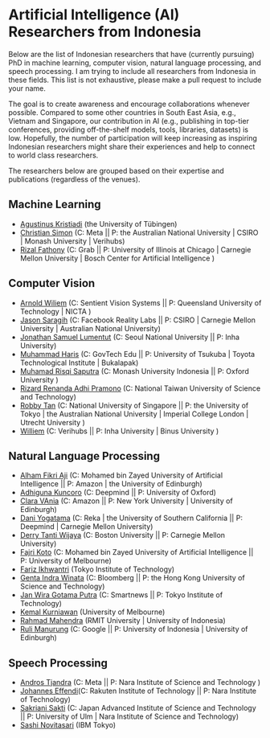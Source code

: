 # Artificial Intelligence (AI) Researchers from Indonesia


Below are the list of Indonesian researchers that have (currently pursuing) PhD in machine learning, computer vision, natural language processing, and speech processing.
I am trying to include all researchers from Indonesia in these fields. 
This list is not exhaustive, please make a pull request to include your name.

The goal is to create awareness and encourage collaborations whenever possible. 
Compared to some other countries in South East Asia, e.g., Vietnam and Singapore, our contribution in AI (e.g., publishing in top-tier conferences, providing off-the-shelf models, tools, libraries, datasets) is low.
Hopefully, the number of participation will keep increasing as inspiring Indonesian researchers might share their experiences and help to connect to world class researchers.

The researchers below are grouped based on their expertise and publications (regardless of the venues).

## Machine Learning
- [Agustinus Kristiadi](https://agustinus.kristia.de/about) (the University of Tübingen)
- [Christian Simon](https://chrysts.github.io/) (C: Meta || P: the Australian National University | CSIRO | Monash University | Verihubs)
- [Rizal Fathony](https://rizal.fathony.com/) (C: Grab || P: University of Illinois at Chicago | Carnegie Mellon University | Bosch Center for Artificial Intelligence ) 


## Computer Vision 
 
- [Arnold Wiliem](https://sites.google.com/view/arnoldwiliem/home) (C: Sentient Vision Systems  || P: Queensland University of Technology | NICTA )
- [Jason Saragih](https://scholar.google.co.uk/citations?user=ss-IvjMAAAAJ&hl=en) (C: Facebook Reality Labs || P: CSIRO | Carnegie Mellon University | Australian National University)
- [Jonathan Samuel Lumentut](https://scholar.google.co.kr/citations?user=uA6-M68AAAAJ&hl=en) (C: Seoul National University || P: Inha University)
- [Muhammad Haris](https://alterzero.github.io/) (C: GovTech Edu || P: University of Tsukuba | Toyota Technological Institute | Bukalapak)
- [Muhamad Risqi Saputra](https://risqiutama.github.io/) (C: Monash University Indonesia || P: Oxford University )
- [Rizard Renanda Adhi Pramono](https://scholar.google.com/citations?user=W1FtdzYAAAAJ&hl=en) (C: National Taiwan University of Science and Technology)
- [Robby Tan](https://tanrobby.github.io/) (C: National University of Singapore || P: the University of Tokyo | the Australian National University | Imperial College London | Utrecht University )
- [Williem](https://scholar.google.com/citations?user=XS9FjigAAAAJ&hl=en) (C: Verihubs || P: Inha University | Binus University )



## Natural Language Processing
- [Alham Fikri Aji](https://afaji.github.io/) (C: Mohamed bin Zayed University of Artificial Intelligence || P: Amazon | the University of Edinburgh)
- [Adhiguna Kuncoro](https://scholar.google.com/citations?user=VBkk_NoAAAAJ&hl=en) (C: Deepmind || P: University of Oxford)
- [Clara VAnia](https://claravania.github.io/) (C: Amazon || P: New York University | University of Edinburgh)
- [Dani Yogatama](https://dyogatama.github.io/) (C: Reka | the University of Southern California || P: Deepmind | Carnegie Mellon University)
- [Derry Tanti Wijaya](https://derrywijaya.github.io/web/) (C: Boston University || P: Carnegie Mellon University)
- [Fajri Koto](http://fajrikoto.com/) (C: Mohamed bin Zayed University of Artificial Intelligence || P: University of Melbourne)
- [Fariz Ikhwantri](https://scholar.google.com/citations?user=vPrwgkMAAAAJ&hl=en) (Tokyo Institute of Technology)
- [Genta Indra Winata](https://gentawinata.com/) (C: Bloomberg || P: the Hong Kong University of Science and Technology)
- [Jan Wira Gotama Putra](https://wiragotama.github.io/) (C: Smartnews || P: Tokyo Institute of Technology)
- [Kemal Kurniawan](https://kkurniawan.com/) (University of Melbourne)
- [Rahmad Mahendra](https://scholar.google.com/citations?user=flxdJ0IAAAAJ&hl=en) (RMIT University | University of Indonesia)
- [Ruli Manurung](https://scholar.google.com/citations?user=ZAIPPZgAAAAJ&hl=en) (C: Google || P: University of Indonesia | University of Edinburgh)

## Speech Processing
- [Andros Tjandra](https://scholar.google.com/citations?user=Bvox_f8AAAAJ&hl=en) (C: Meta || P: Nara Institute of Science and Technology )
- [Johannes Effendi](https://scholar.google.com/citations?user=5LbOnI8AAAAJ&hl=nl)(C: Rakuten Institute of Technology || P: Nara Institute of Technology)
- [Sakriani Sakti](https://www.jaist.ac.jp/~ssakti/index.html) (C:  Japan Advanced Institute of Science and Technology || P: University of Ulm | Nara Institute of Science and Technology)
- [Sashi Novitasari](https://scholar.google.com/citations?user=nkkik34AAAAJ&hl=en) (IBM Tokyo)


